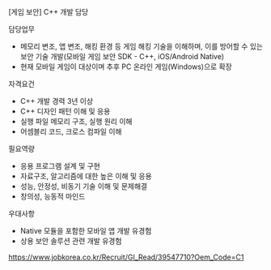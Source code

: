 [게임 보안] C++ 개발 담당

담당업무
- 메모리 변조, 앱 변조, 해킹 환경 등 게임 해킹 기술을 이해하며, 이를 방어할 수 있는 보안 기술 개발(모바일 게임 보안 SDK - C++, iOS/Android Native)
- 현재 모바일 게임이 대상이며 추후 PC 온라인 게임(Windows)으로 확장

자격요건
- C++ 개발 경력 3년 이상
- C++ 디자인 패턴 이해 및 응용
- 실행 파일 메모리 구조, 실행 원리 이해
- 어셈블리 코드, 크로스 컴파일 이해

필요역량
- 응용 프로그램 설계 및 구현
- 자료구조, 알고리즘에 대한 높은 이해 및 응용
- 성능, 안정성, 비동기 기술 이해 및 문제해결
- 창의성, 능동적 마인드

우대사항
- Native 모듈을 포함한 모바일 앱 개발 유경험
- 상용 보안 솔루션 관련 개발 유경험

https://www.jobkorea.co.kr/Recruit/GI_Read/39547710?Oem_Code=C1

